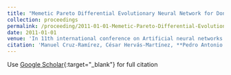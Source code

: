 ```yaml
---
title: "Memetic Pareto Differential Evolutionary Neural Network for Donor-Recipient Matching in Liver Transplantation"
collection: proceedings
permalink: /proceeding/2011-01-01-Memetic-Pareto-Differential-Evolutionary-Neural-Network-for-Donor-Recipient-Matching-in-Liver-Transp
date: 2011-01-01
venue: 'In 11th international conference on Artificial neural networks conference (IWANN&apos;11)'
citation: 'Manuel Cruz-Ramírez, César Hervás-Martínez, **Pedro Antonio Gutiérrez**, Javier Briceño, Manuel Mata, &quot;Memetic Pareto Differential Evolutionary Neural Network for Donor-Recipient Matching in Liver Transplantation.&quot; In 11th international conference on Artificial neural networks conference (IWANN&amp;apos;11), Advances in Computational Intelligence, Vol. II, 2011, pp.129-136.'
---
```

Use [Google Scholar](https://scholar.google.com/scholar?q=Memetic+Pareto+Differential+Evolutionary+Neural+Network+for+Donor+Recipient+Matching+in+Liver+Transplantation){:target="_blank"} for full citation